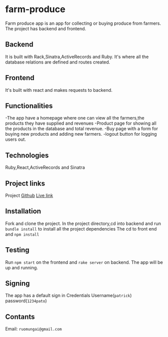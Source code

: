 # farm-produce

Farm produce app is an app for collecting or buying produce from farmers.
The project has backend and frontend.

## Backend

It is built with Rack,Sinatra,ActiveRecords and Ruby.
It's where all the database relations are defined and routes created.

## Frontend

It's built with react and makes requests to backend.

## Functionalities

-The app have a homepage where one can view all the farmers,the products they have supplied and revenues
-Product page for showing all the products in the database and total revenue.
-Buy page with a form for buying new products and adding new farmers.
-logout button for logging users out.

## Technologies

Ruby,React,ActiveRecords and Sinatra

## Project links

Project [Github](https://github.com/ruo-mungai/farm-produce)
[Live link](ruo-mungai.github.io/famer-app/)

## Installation

Fork and clone the project.
In the project directory,cd into backend and run `bundle install` to install all the project dependencies
The cd to front end and `npm install`

## Testing

Run `npm start` on the frontend and `rake server` on backend.
The app will be up and running.

## Signing

The app has a default sign in Credentials
Username(`patrick`) password(`1234pato`)

## Contants

Email: `ruomungai@gmail.com`
